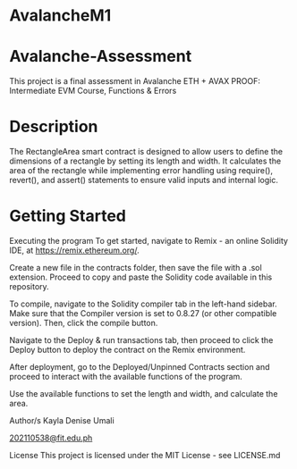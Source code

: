 # AvalancheM1

# Avalanche-Assessment
This project is a final assessment in Avalanche ETH + AVAX PROOF: Intermediate EVM Course, Functions & Errors

# Description
The RectangleArea smart contract is designed to allow users to define the dimensions of a rectangle by setting its length and width. It calculates the area of the rectangle while implementing error handling using require(), revert(), and assert() statements to ensure valid inputs and internal logic.


# Getting Started
Executing the program
To get started, navigate to Remix - an online Solidity IDE, at https://remix.ethereum.org/.

Create a new file in the contracts folder, then save the file with a .sol extension. Proceed to copy and paste the Solidity code available in this repository.

To compile, navigate to the Solidity compiler tab in the left-hand sidebar. Make sure that the Compiler version is set to 0.8.27 (or other compatible version). Then, click the compile button.

Navigate to the Deploy & run transactions tab, then proceed to click the Deploy button to deploy the contract on the Remix environment.

After deployment, go to the Deployed/Unpinned Contracts section and proceed to interact with the available functions of the program.

Use the available functions to set the length and width, and calculate the area.

Author/s
Kayla Denise Umali

202110538@fit.edu.ph

License
This project is licensed under the MIT License - see LICENSE.md
